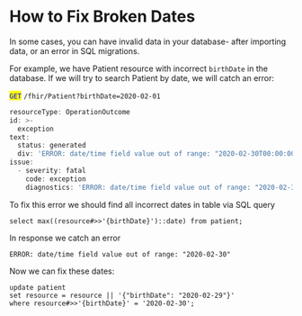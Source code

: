 # How to Fix Broken Dates

In some cases, you can have invalid data in your database- after importing data, or an error in SQL migrations.

For example, we have Patient resource with incorrect `birthDate` in the database. If we will try to search Patient by date, we will catch an error:

<mark style="color:blue;">`GET`</mark> `/fhir/Patient?birthDate=2020-02-01`

```javascript
resourceType: OperationOutcome
id: >-
  exception
text:
  status: generated
  div: 'ERROR: date/time field value out of range: "2020-02-30T00:00:00"'
issue:
  - severity: fatal
    code: exception
    diagnostics: 'ERROR: date/time field value out of range: "2020-02-30T00:00:00"'
```

To fix this error we should find all incorrect dates in table via SQL query

```
select max((resource#>>'{birthDate}')::date) from patient;
```

In response we catch an error

```
ERROR: date/time field value out of range: "2020-02-30"
```

Now we can fix these dates:

```
update patient
set resource = resource || '{"birthDate": "2020-02-29"}'
where resource#>>'{birthDate}' = '2020-02-30';
```
